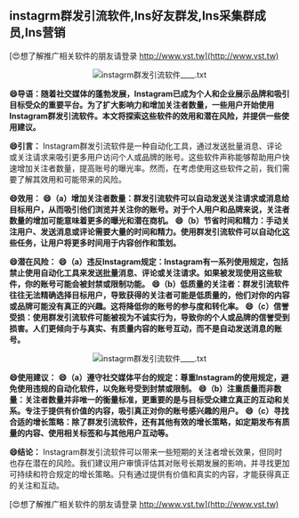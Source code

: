 ## **instagrm群发引流软件,Ins好友群发,Ins采集群成员,Ins营销**

[😍想了解推广相关软件的朋友请登录 http://www.vst.tw](http://www.vst.tw)

 <center><img src="https://vst.tw/MP4/tuiguang/png/1.png" alt="instagrm群发引流软件____.txt"></center>

**😄导语：随着社交媒体的蓬勃发展，Instagram已成为个人和企业展示品牌和吸引目标受众的重要平台。为了扩大影响力和增加关注者数量，一些用户开始使用Instagram群发引流软件。本文将探索这些软件的效用和潜在风险，并提供一些使用建议。**

**😄引言：**
Instagram群发引流软件是一种自动化工具，通过发送批量消息、评论或关注请求来吸引更多用户访问个人或品牌的账号。这些软件声称能够帮助用户快速增加关注者数量，提高账号的曝光率。然而，在考虑使用这些软件之前，我们需要了解其效用和可能带来的风险。

**😄效用：**
**😄（a）增加关注者数量：群发引流软件可以自动发送关注请求或消息给目标用户，从而吸引他们浏览并关注你的账号。对于个人用户和品牌来说，关注者数量的增加可能意味着更多的曝光和潜在商机。**
**😄（b）节省时间和精力：手动关注用户、发送消息或评论需要大量的时间和精力。使用群发引流软件可以自动化这些任务，让用户将更多时间用于内容创作和策划。**

**😄潜在风险：**
**😄（a）违反Instagram规定：Instagram有一系列使用规定，包括禁止使用自动化工具来发送批量消息、评论或关注请求。如果被发现使用这些软件，你的账号可能会被封禁或限制功能。**
**😄（b）低质量的关注者：群发引流软件往往无法精确选择目标用户，导致获得的关注者可能是低质量的，他们对你的内容或品牌可能没有真正的兴趣。这将降低你的账号的参与度和转化率。**
**😄（c）信誉受损：使用群发引流软件可能被视为不诚实行为，导致你的个人或品牌的信誉受到损害。人们更倾向于与真实、有质量内容的账号互动，而不是自动发送消息的账号。**

 <center><img src="https://vst.tw/MP4/tuiguang/png/2.png" alt="instagrm群发引流软件____.txt"></center>

**😄使用建议：**
**😄（a）遵守社交媒体平台的规定：尊重Instagram的使用规定，避免使用违规的自动化软件，以免账号受到封禁或限制。**
**😄（b）注重质量而非数量：关注者数量并非唯一的衡量标准，更重要的是与目标受众建立真正的互动和关系。专注于提供有价值的内容，吸引真正对你的账号感兴趣的用户。**
**😄（c）寻找合适的增长策略：除了群发引流软件，还有其他有效的增长策略，如定期发布有质量的内容、使用相关标签和与其他用户互动等。**

**😄结论：**
Instagram群发引流软件可以带来一些短期的关注者增长效果，但同时也存在潜在的风险。我们建议用户审慎评估其对账号长期发展的影响，并寻找更加可持续和符合规定的增长策略。只有通过提供有价值和真实的内容，才能获得真正的关注和互动。

[😍想了解推广相关软件的朋友请登录 http://www.vst.tw](http://www.vst.tw)




